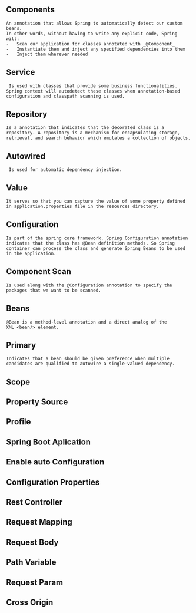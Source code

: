 ## Components
	An annotation that allows Spring to automatically detect our custom beans.
	In other words, without having to write any explicit code, Spring will:
	-   Scan our application for classes annotated with _@Component_
	-   Instantiate them and inject any specified dependencies into them
	-   Inject them wherever needed


## Service
	 Is used with classes that provide some business functionalities. Spring context will autodetect these classes when annotation-based configuration and classpath scanning is used.


## Repository
	Is a annotation that indicates that the decorated class is a repository. A repository is a mechanism for encapsulating storage, retrieval, and search behavior which emulates a collection of objects.


## Autowired
	 Is used for automatic dependency injection.


## Value
	It serves so that you can capture the value of some property defined in application.properties file in the resources directory.


## Configuration
	Is part of the spring core framework. Spring Configuration annotation indicates that the class has @Bean definition methods. So Spring container can process the class and generate Spring Beans to be used in the application.


## Component Scan
	Is used along with the @Configuration annotation to specify the packages that we want to be scanned.


## Beans
	@Bean is a method-level annotation and a direct analog of the XML <bean/> element.


## Primary
	Indicates that a bean should be given preference when multiple candidates are qualified to autowire a single-valued dependency.


## Scope



## Property Source



## Profile



## Spring Boot Aplication



## Enable auto Configuration



## Configuration Properties



## Rest Controller



## Request Mapping



## Request Body



## Path Variable



## Request Param



## Cross Origin

